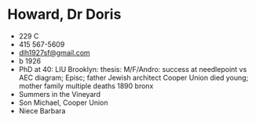 # Howard, Dr Doris

* 229 C
* 415 567-5609[](http://voice.google.com/calls?a=nc,%2B14155675609 "Call +1 415-567-5609 via Google Voice")
* [dlh1927sf@gmail.com](mailto:dlh1927sf@gmail.com)
* b 1926
* PhD at 40: LIU Brooklyn: thesis: M/F/Andro: success at needlepoint vs AEC diagram; Episc; father Jewish architect Cooper Union died young; mother family multiple deaths 1890 bronx
* Summers in the Vineyard
* Son Michael, Cooper Union
* Niece Barbara